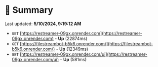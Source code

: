 # 📖 Summary
Last updated: **5/10/2024, 9:19:12 AM**

- `GET` [https://restreamer-09gx.onrender.com](https://restreamer-09gx.onrender.com) - **Up** (22874ms)
- `GET` [https://filestreambot-b5k6.onrender.com/](https://filestreambot-b5k6.onrender.com/) - **Up** (12349ms)
- `GET` [https://restreamer-09gx.onrender.com/ui](https://restreamer-09gx.onrender.com/ui) - **Up** (581ms)
